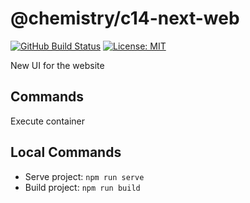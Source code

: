 # @chemistry/c14-next-web

[![GitHub Build Status](https://github.com/chemistry/crystallography.io/workflows/CI/badge.svg)](https://github.com/chemistry/crystallography.io/actions?query=workflow%3ACI)
[![License: MIT](https://img.shields.io/badge/License-MIT-gren.svg)](https://opensource.org/licenses/MIT)

New UI for the website

## Commands

Execute container

## Local Commands

* Serve project: `npm run serve`
* Build project: `npm run build`
